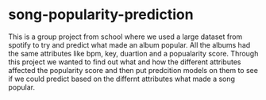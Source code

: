 # song-popularity-prediction
This is a group project from school where we used a large dataset from spotify to try and predict what made an album popular. All the albums had the same attributes like bpm, key, duartion and a popualarity score.
Through this project we wanted to find out what and how the different attributes affected the popularity score and then put predcition models on them to see if we could predict based on the differnt attributes what made a song popular.
